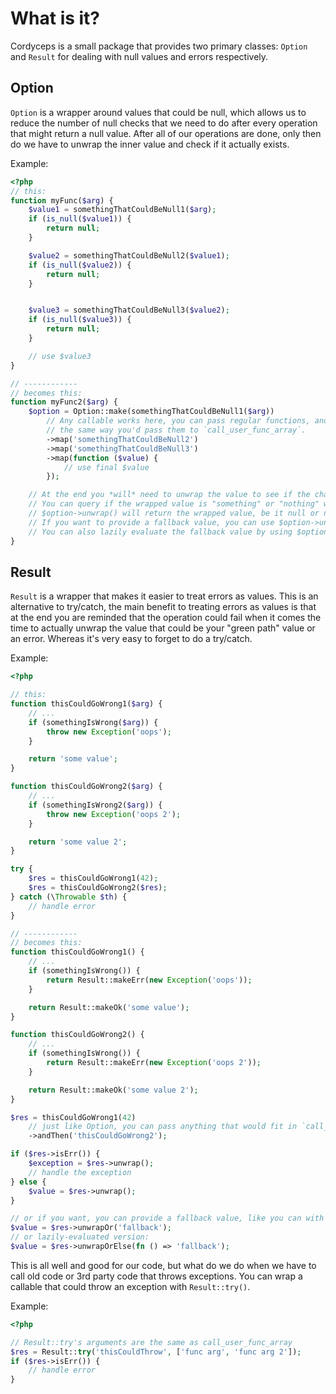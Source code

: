 # What is it?

Cordyceps is a small package that provides two primary classes: `Option` and `Result` for dealing with null values and errors respectively.

## Option

`Option` is a wrapper around values that could be null, which allows us to reduce the number of null checks that we need to do after every operation that might return a null value. After all of our operations are done, only then do we have to unwrap the inner value and check if it actually exists.

Example:
```php
<?php
// this:
function myFunc($arg) {
    $value1 = somethingThatCouldBeNull1($arg);
    if (is_null($value1)) {
        return null;
    }

    $value2 = somethingThatCouldBeNull2($value1);
    if (is_null($value2)) {
        return null;
    }


    $value3 = somethingThatCouldBeNull3($value2);
    if (is_null($value3)) {
        return null;
    }

    // use $value3
}

// ------------
// becomes this:
function myFunc2($arg) {
    $option = Option::make(somethingThatCouldBeNull1($arg))
        // Any callable works here, you can pass regular functions, anon functions and class methods
        // the same way you'd pass them to `call_user_func_array`.
        ->map('somethingThatCouldBeNull2')
        ->map('somethingThatCouldBeNull3')
        ->map(function ($value) {
            // use final $value
        });

    // At the end you *will* need to unwrap the value to see if the chain succeeded.
    // You can query if the wrapped value is "something" or "nothing" with $option->isSome() and $option->isNone().
    // $option->unwrap() will return the wrapped value, be it null or not.
    // If you want to provide a fallback value, you can use $option->unwrapOr($fallback).
    // You can also lazily evaluate the fallback value by using $option->unwrapOrElse(fn () => 'fallback value').
}
```

## Result

`Result` is a wrapper that makes it easier to treat errors as values. This is an alternative to try/catch, the main benefit to treating errors as values is that at the end you are reminded that the operation could fail when it comes the time to actually unwrap the value that could be your "green path" value or an error. Whereas it's very easy to forget to do a try/catch.

Example:
```php
<?php

// this:
function thisCouldGoWrong1($arg) {
    // ...
    if (somethingIsWrong($arg)) {
        throw new Exception('oops');
    }

    return 'some value';
}

function thisCouldGoWrong2($arg) {
    // ...
    if (somethingIsWrong2($arg)) {
        throw new Exception('oops 2');
    }

    return 'some value 2';
}

try {
    $res = thisCouldGoWrong1(42);
    $res = thisCouldGoWrong2($res);
} catch (\Throwable $th) {
    // handle error
}

// ------------
// becomes this:
function thisCouldGoWrong1() {
    // ...
    if (somethingIsWrong()) {
        return Result::makeErr(new Exception('oops'));
    }

    return Result::makeOk('some value');
}

function thisCouldGoWrong2() {
    // ...
    if (somethingIsWrong()) {
        return Result::makeErr(new Exception('oops 2'));
    }

    return Result::makeOk('some value 2');
}

$res = thisCouldGoWrong1(42)
    // just like Option, you can pass anything that would fit in `call_user_func_array`
    ->andThen('thisCouldGoWrong2');

if ($res->isErr()) {
    $exception = $res->unwrap();
    // handle the exception
} else {
    $value = $res->unwrap();
}

// or if you want, you can provide a fallback value, like you can with option:
$value = $res->unwrapOr('fallback');
// or lazily-evaluated version:
$value = $res->unwrapOrElse(fn () => 'fallback');
```

This is all well and good for our code, but what do we do when we have to call old code or 3rd party code that throws exceptions. You can wrap a callable that could throw an exception with `Result::try()`.

Example:
```php
<?php

// Result::try's arguments are the same as call_user_func_array
$res = Result::try('thisCouldThrow', ['func arg', 'func arg 2']);
if ($res->isErr()) {
    // handle error
}
```
